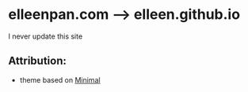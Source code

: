 # elleenpan.com --> elleen.github.io

I never update this site

Attribution: 
-----
* theme based on [Minimal](https://github.com/orderedlist/minimal)
